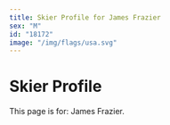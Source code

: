 ```yaml
---
title: Skier Profile for James Frazier
sex: "M"
id: "18172"
image: "/img/flags/usa.svg" 
---
```


# Skier Profile

This page is for: James Frazier.
    